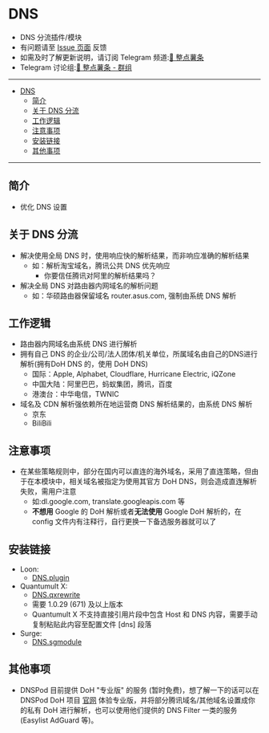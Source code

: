 # DNS
  * DNS 分流插件/模块
  * 有问题请至 [Issue 页面](https://github.com/VirgilClyne/iRingo/issues) 反馈
  * 如需及时了解更新说明，请订阅 Telegram 频道:[🍟 整点薯条](https://t.me/GetSomeFriesChannel)
  * Telegram 讨论组:[🍟 整点薯条 - 群组](https://t.me/GetSomeFries)

---

- [DNS](#dns)
  - [简介](#简介)
  - [关于 DNS 分流](#关于-dns-分流)
  - [工作逻辑](#工作逻辑)
  - [注意事项](#注意事项)
  - [安装链接](#安装链接)
  - [其他事项](#其他事项)

---
## 简介
  * 优化 DNS 设置

## 关于 DNS 分流
  * 解决使用全局 DNS 时，使用响应快的解析结果，而非响应准确的解析结果
    * 如：解析淘宝域名，腾讯公共 DNS 优先响应
      * 你要信任腾讯对阿里的解析结果吗？
  * 解决全局 DNS 对路由器内网域名的解析问题
    * 如：华硕路由器保留域名 router.asus.com, 强制由系统 DNS 解析

## 工作逻辑
  * 路由器内网域名由系统 DNS 进行解析
  * 拥有自己 DNS 的企业/公司/法人团体/机关单位，所属域名由自己的DNS进行解析(拥有DoH DNS 的，使用 DoH DNS)
    * 国际：Apple, Alphabet, Cloudflare, Hurricane Electric, iQZone
    * 中国大陆：阿里巴巴，蚂蚁集团，腾讯，百度
    * 港澳台：中华电信，TWNIC
  * 域名及 CDN 解析强依赖所在地运营商 DNS 解析结果的，由系统 DNS 解析
    * 京东
    * BiliBili

## 注意事项
  * 在某些策略规则中，部分在国内可以直连的海外域名，采用了直连策略，但由于在本模块中，相关域名被指定为使用其官方 DoH DNS，则会造成直连解析失败，需用户注意
    * 如:dl.google.com, translate.googleapis.com 等
    * **不想用** Google 的 DoH 解析或者**无法使用** Google DoH 解析的，在 config 文件内有注释行，自行更换一下备选服务器就可以了

## 安装链接
  * Loon:
    * [DNS.plugin](./DNS.plugin?raw=true "🌐 DNS for Router and Companys")
  * Quantumult X:
    * [DNS.qxrewrite](./DNS.qxrewrite?raw=true "🌐 DNS for Router and Companys")
    * 需要 1.0.29 (671) 及以上版本
    * Quantumult X 不支持直接引用片段中包含 Host 和 DNS 内容，需要手动复制粘贴此内容至配置文件 [dns] 段落
  * Surge:
    * [DNS.sgmodule](./DNS.sgmodule?raw=true "🌐 DNS for Router and Companys")

## 其他事项
  * DNSPod 目前提供 DoH "专业版" 的服务 (暂时免费)，想了解一下的话可以在 DNSPod DoH 项目 [官网](https://dns.pub/) 体验专业版，并将部分腾讯域名/其他域名设置成你的私有 DoH 进行解析，也可以使用他们提供的 DNS Filter 一类的服务 (Easylist AdGuard 等)。